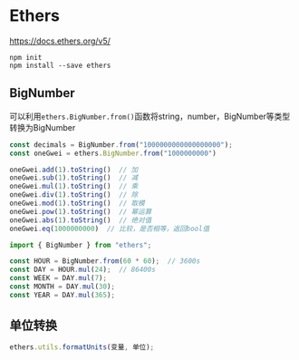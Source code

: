 # Ethers

<https://docs.ethers.org/v5/>

```shell
npm init
npm install --save ethers
```

## BigNumber

可以利用`ethers.BigNumber.from()`函数将string，number，BigNumber等类型转换为BigNumber

```js
const decimals = BigNumber.from("1000000000000000000");
const oneGwei = ethers.BigNumber.from("1000000000")

oneGwei.add(1).toString()  // 加
oneGwei.sub(1).toString()  // 减
oneGwei.mul(1).toString()  // 乘
oneGwei.div(1).toString()  // 除
oneGwei.mod(1).toString()  // 取模
oneGwei.pow(1).toString()  // 幂运算
oneGwei.abs(1).toString()  // 绝对值
oneGwei.eq(1000000000)  // 比较，是否相等，返回bool值
```

```ts
import { BigNumber } from "ethers";

const HOUR = BigNumber.from(60 * 60);  // 3600s
const DAY = HOUR.mul(24);  // 86400s
const WEEK = DAY.mul(7);
const MONTH = DAY.mul(30);
const YEAR = DAY.mul(365);
```

## 单位转换

```js
ethers.utils.formatUnits(变量, 单位);
```
